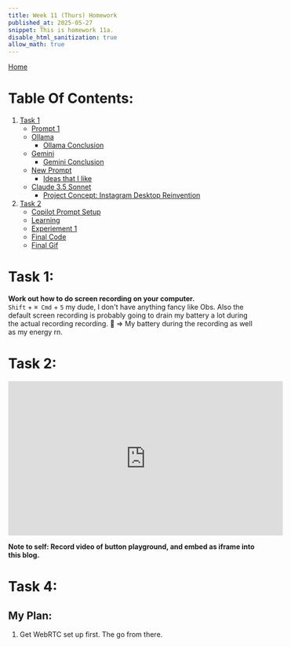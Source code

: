 ```yaml
---
title: Week 11 (Thurs) Homework
published_at: 2025-05-27
snippet: This is homework 11a.
disable_html_sanitization: true
allow_math: true
---
```


[Home](https://cclanchublo6.deno.dev/)

# Table Of Contents:

1. [Task 1](#task-1)
   - [Prompt 1](#prompt-1)
   - [Ollama](#ollama)
     - [Ollama Conclusion](#ollama-conclusion)
   - [Gemini](#gemini)
     - [Gemini Conclusion](#gemini-conclusion)
   - [New Prompt](#claude-35-sonnet)
     - [Ideas that I like](#ideas-that-i-like)
   - [Claude 3.5 Sonnet](#new-prompt)
     - [Project Concept: Instagram Desktop Reinvention](#project-concept-instagram-desktop-reinvention)
2. [Task 2](#task-2)
   - [Copilot Prompt Setup](#copilot-prompt-setup)
   - [Learning](#learning)
   - [Experiement 1](#experiement-1)
   - [Final Code](#final-code)
   - [Final Gif](#final-gif)

# Task 1:

**Work out how to do screen recording on your computer.**  
`Shift` + `⌘ Cmd` + `5` my dude, I don't have anything fancy like Obs. Also the default screen recording is probably going to drain my battery a lot during the actual recording recording. 🪫 => My battery during the recording as well as my energy rn.

# Task 2:

<iframe width="560" height="315" id="Week11a" src="https://www.youtube.com/embed/jUh6d4MUvSc?si=AqUYgxR9JWywyJBS" title="YouTube video player" frameborder="0" allow="accelerometer; autoplay; clipboard-write; encrypted-media; gyroscope; picture-in-picture; web-share" referrerpolicy="strict-origin-when-cross-origin" allowfullscreen></iframe>

<script type="module">
    const iframe = document.getElementById('Week11a')
    const updateDimensions = () => {
        iframe.width = iframe.parentNode.scrollWidth
        iframe.height = iframe.width * 9 / 16
    }
    
    updateDimensions()
    window.addEventListener('resize', updateDimensions)
</script>

**Note to self: Record video of button playground, and embed as iframe into this blog.**

# Task 4:

## My Plan:

1. Get WebRTC set up first. The go from there.

